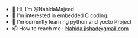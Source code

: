 - 👋 Hi, I’m @NahidaMajeed
- 👀 I’m interested in embedded C coding.
- 🌱 I’m currently learning python and yocto Project
- 📫 How to reach me : Nahida.jishad@gmail.com

<!---
NahidaMajeed/NahidaMajeed is a ✨ special ✨ repository because its `README.md` (this file) appears on your GitHub profile.
You can click the Preview link to take a look at your changes.
--->
